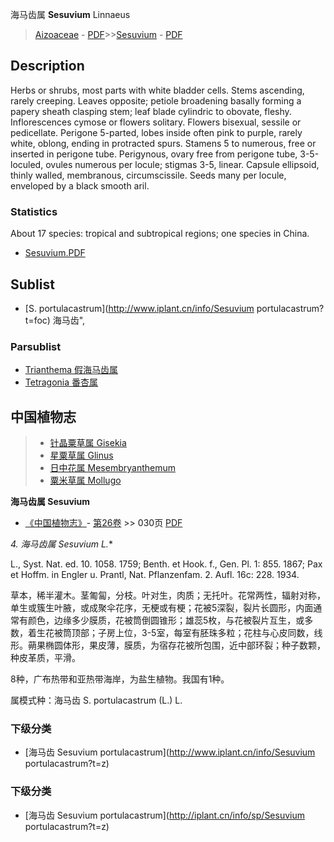 海马齿属 **Sesuvium** Linnaeus

> [Aizoaceae](http://www.iplant.cn/info/Aizoaceae?t=foc) - [PDF](http://www.iplant.cn/foc/pdf/Aizoaceae.pdf)>>[Sesuvium](http://www.iplant.cn/info/Sesuvium?t=foc) - [PDF](http://www.iplant.cn/foc/pdf/Sesuvium.pdf)

## Description

Herbs or shrubs, most parts with white bladder cells. Stems ascending, rarely creeping. Leaves opposite; petiole broadening basally forming a papery sheath clasping stem; leaf blade cylindric to obovate, fleshy. Inflorescences cymose or flowers solitary. Flowers bisexual, sessile or pedicellate. Perigone 5-parted, lobes inside often pink to purple, rarely white, oblong, ending in protracted spurs. Stamens 5 to numerous, free or inserted in perigone tube. Perigynous, ovary free from perigone tube, 3-5-loculed, ovules numerous per locule; stigmas 3-5, linear. Capsule ellipsoid, thinly walled, membranous, circumscissile. Seeds many per locule, enveloped by a black smooth aril.

### Statistics
About 17 species: tropical and subtropical regions; one species in China.

* [Sesuvium.PDF](http://www.iplant.cn/foc/pdf/Sesuvium.pdf)

## Sublist

* [S.  portulacastrum](http://www.iplant.cn/info/Sesuvium portulacastrum?t=foc) 海马齿",

### Parsublist

* [Trianthema  假海马齿属](http://www.iplant.cn/info/Trianthema?t=foc)
* [Tetragonia  番杏属](http://www.iplant.cn/info/Tetragonia?t=foc)

## 中国植物志

> * [针晶粟草属  Gisekia](http://www.iplant.cn/info/Gisekia?t=z)
> * [星粟草属  Glinus](http://www.iplant.cn/info/Glinus?t=z)
> * [日中花属  Mesembryanthemum](http://www.iplant.cn/info/Mesembryanthemum?t=z)
> * [粟米草属  Mollugo](http://www.iplant.cn/info/Mollugo?t=z)

**海马齿属 Sesuvium**

* [《中国植物志》](http://www.iplant.cn/frps)- [第26卷](http://www.iplant.cn/frps/vol/26) >> 030页 [PDF](http://www.iplant.cn/frps/pdf/26/030y.pdf)

**4. 海马齿属* Sesuvium L.**

L., Syst. Nat. ed. 10. 1058. 1759; Benth. et Hook. f., Gen. Pl. 1: 855. 1867; Pax et Hoffm. in Engler u. Prantl, Nat. Pflanzenfam. 2. Aufl. 16c: 228. 1934.

草本，稀半灌木。茎匍匐，分枝。叶对生，肉质；无托叶。花常两性，辐射对称，单生或簇生叶腋，或成聚伞花序，无梗或有梗；花被5深裂，裂片长圆形，内面通常有颜色，边缘多少膜质，花被筒倒圆锥形；雄蕊5枚，与花被裂片互生，或多数，着生花被筒顶部；子房上位，3-5室，每室有胚珠多粒；花柱与心皮同数，线形。蒴果椭圆体形，果皮薄，膜质，为宿存花被所包围，近中部环裂；种子数颗，种皮革质，平滑。

8种，广布热带和亚热带海岸，为盐生植物。我国有1种。

属模式种：海马齿 S. portulacastrum (L.) L.

### 下级分类
* [海马齿  Sesuvium portulacastrum](http://www.iplant.cn/info/Sesuvium portulacastrum?t=z)

### 下级分类
* [海马齿  Sesuvium portulacastrum](http://iplant.cn/info/sp/Sesuvium portulacastrum?t=z)

